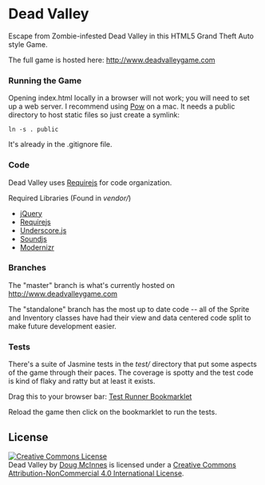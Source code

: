Dead Valley
===========

Escape from Zombie-infested Dead Valley in this HTML5 Grand Theft Auto style Game.

The full game is hosted here:
http://www.deadvalleygame.com



### Running the Game

Opening index.html locally in a browser will not work; you will need to set up a web server. I recommend using [Pow](http://pow.cx/) on a mac. It needs a public directory to host static files so just create a symlink:
```
ln -s . public
```
It's already in the .gitignore file.

### Code

Dead Valley uses [Requirejs](http://requirejs.org/) for code organization.

Required Libraries (Found in *vendor/*)

* [jQuery](http://jquery.com/)
* [Requirejs](http://requirejs.org/)
* [Underscore.js](http://documentcloud.github.com/underscore/)
* [Soundjs](http://www.createjs.com/#!/SoundJS)
* [Modernizr](http://modernizr.com/)

### Branches

The "master" branch is what's currently hosted on http://www.deadvalleygame.com

The "standalone" branch has the most up to date code -- all of the Sprite and Inventory classes have had their view and data centered code split to make future development easier.

### Tests

There's a suite of Jasmine tests in the *test/* directory that put some aspects of the game through their paces. The coverage is spotty and the test code is kind of flaky and ratty but at least it exists.

Drag this to your browser bar: <a href="javascript:$.getScript('test/runner.js');">Test Runner Bookmarklet</a>

Reload the game then click on the bookmarklet to run the tests.

License
-------
<a rel="license" href="http://creativecommons.org/licenses/by-nc/4.0/"><img alt="Creative Commons License" style="border-width:0" src="http://i.creativecommons.org/l/by-nc/4.0/88x31.png" /></a><br /><span xmlns:dct="http://purl.org/dc/terms/" property="dct:title">Dead Valley</span> by <a xmlns:cc="http://creativecommons.org/ns#" href="http://dougmcinnes.com" property="cc:attributionName" rel="cc:attributionURL">Doug McInnes</a> is licensed under a <a rel="license" href="http://creativecommons.org/licenses/by-nc/4.0/">Creative Commons Attribution-NonCommercial 4.0 International License</a>.
